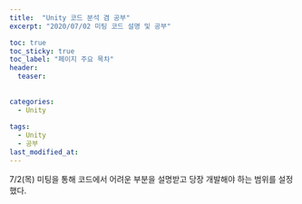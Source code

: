 ```yaml
---
title:  "Unity 코드 분석 겸 공부"
excerpt: "2020/07/02 미팅 코드 설명 및 공부"

toc: true
toc_sticky: true
toc_label: "페이지 주요 목차"
header:
  teaser: 
  
  
categories:
  - Unity
  
tags:
  - Unity
  - 공부
last_modified_at: 
---
```


7/2(목) 미팅을 통해 코드에서 어려운 부분을 설명받고 당장 개발해야 하는 범위를 설정했다.

